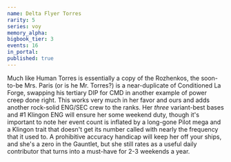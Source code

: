 ```yaml
---
name: Delta Flyer Torres
rarity: 5
series: voy
memory_alpha:
bigbook_tier: 3
events: 16
in_portal:
published: true
---
```


Much like Human Torres is essentially a copy of the Rozhenkos, the soon-to-be Mrs. Paris (or is he Mr. Torres?) is a near-duplicate of Conditioned La Forge, swapping his tertiary DIP for CMD in another example of power creep done right. This works very much in her favor and ours and adds another rock-solid ENG/SEC crew to the ranks. Her _three_ variant-best bases and #1 Klingon ENG will ensure her some weekend duty, though it's important to note her event count is inflated by a long-gone Pilot mega and a Klingon trait that doesn't get its number called with nearly the frequency that it used to. A prohibitive accuracy handicap will keep her off your ships, and she's a zero in the Gauntlet, but she still rates as a useful daily contributor that turns into a must-have for 2-3 weekends a year.
